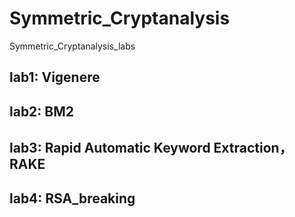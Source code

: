# Symmetric_Cryptanalysis
Symmetric_Cryptanalysis_labs

## lab1: Vigenere



## lab2: BM2




## lab3: Rapid Automatic Keyword Extraction，RAKE



## lab4: RSA_breaking
